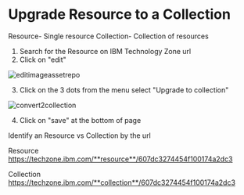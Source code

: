 # Upgrade Resource to a Collection
Resource- Single resource
Collection- Collection of resources

1. Search for the Resource on IBM Technology Zone url
2. Click on "edit"

![editimageassetrepo](https://github.com/IBM/itz-support-public/blob/main/IBM-Technology-Zone/IBM-Technology-Zone-Runbooks/Images/edit-image-techzone.png)

3. Click on the 3 dots from the menu select "Upgrade to collection"

![convert2collection](https://github.com/IBM/itz-support-public/blob/main/IBM-Technology-Zone/IBM-Technology-Zone-Runbooks/Images/upgrade-to-collection.png)

4. Click on "save" at the bottom of page


Identify an Resource vs Collection by the url  

Resource   
https://techzone.ibm.com/**resource**/607dc3274454f100174a2dc3

Collection  
https://techzone.ibm.com/**collection**/607dc3274454f100174a2dc3
